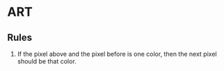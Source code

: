 # ART
## Rules
1. If the pixel above and the pixel before is one color, then the next pixel should be that color.